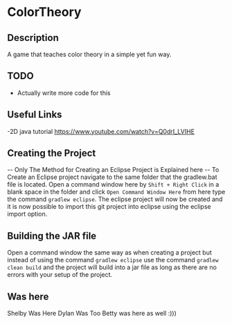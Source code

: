 # ColorTheory

## Description
A game that teaches color theory in a simple yet fun way.

## TODO
- Actually write more code for this

## Useful Links
-2D java tutorial https://www.youtube.com/watch?v=Q0drI_LVIHE

## Creating the Project
-- Only The Method for Creating an Eclipse Project is Explained here --
To Create an Eclipse project navigate to the same folder that the gradlew.bat file is located. Open a command window here by `Shift + Right Click` in a blank space in the folder and click `Open Command Window Here` from here type the command `gradlew eclipse`. The eclipse project will now be created and it is now possible to import this git project into eclipse using the eclipse import option.

## Building the JAR file
Open a command window the same way as when creating a project but instead of using the command `gradlew eclipse` use the command `gradlew clean build` and the project will build into a jar file as long as there are no errors with your setup of the project.

## Was here
Shelby Was Here
Dylan Was Too
Betty was here as well :)))
